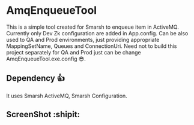 # AmqEnqueueTool
This is a simple tool created for Smarsh to enqueue item in ActiveMQ. Currently only Dev Zk configuration are added in App.config. Can be also used to QA and Prod environments, just providing appropriate MappingSetName, Queues and ConnectionUri. Need not to build this project separately for QA and Prod just can be change AmqEnqueueTool.exe.config :sunglasses:.

## Dependency :+1:
It uses Smarsh ActiveMQ, Smarsh Configuration.

## ScreenShot :shipit:
